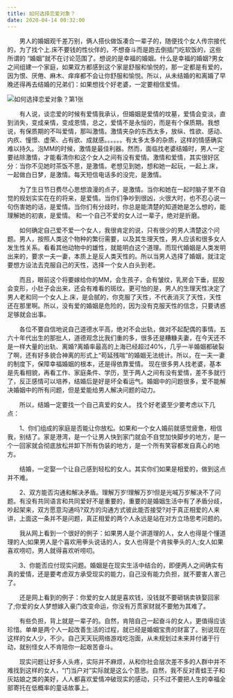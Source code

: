 ```yaml
---
title: 如何选择恋爱对象？
date: 2020-04-14 00:32:00
---
```




　　男人的婚姻观千差万别，俩人搭伙做饭凑合一辈子的，随便找个女人传宗接代的，为了找个上.床不要钱的性伙伴的，不想奋斗而是跑去倒插门吃软饭的，这些所谓的 “婚姻”就不在讨论范围了。想说的是幸福的婚姻。什么是幸福的婚姻?男女之间组建一个家庭，如果双方都感到这个家是舒服和愉悦的，那一定都是有爱的，因为恨、厌倦、麻木、痒痒都不会让你舒服和愉悦。所以，从未结婚的和离婚了早晚还得再去结婚的兄弟们：如果想找个好老婆，一定要相信爱情。

![如何选择恋爱对象？第1张](/img/bb1f2302f389558e7f06cbed6f8d0591.jpg)

　　有人说，谈恋爱的时候有爱情我承认，但婚姻是爱情的坟墓，爱情会变淡，直到消失，变成亲情，变成恩情，总之，爱情不是永恒的，而是有个保质期。我想说，有保质期的不叫爱情，那叫激情。激情夹杂的东西太多，放纵、性欲、感动、内疚、憧憬、虚荣、占有欲、成就感。。。。。。有太多太多的杂质，这样的情感确实难以持久。泡MM的时候，激情是最佳利器。然而，面临找老婆结婚时，男人一定要祛除激情，才能看清你和这个女人之间有没有爱情。激情和爱情，其实很好区分：当你不见她时茶饭不思，是激情。老想见到她，想和她一起玩，一起上.床，一起做白日梦，是激情。每天短信电话多的没完，是激情。

　　为了生日节日费尽心思想浪漫的点子，是激情。当你和她在一起时脑子里不自觉的规划实实在在的将来，是爱情。当你们争吵到很凶，火很大时，也不忍心说一句伤害她的话，是爱情。当你们有分歧时，你总是能清楚的知道她是怎么想的，能理解她的初衷，是爱情。 和一个自己不爱的女人过一辈子，绝对是折磨。

　　如何确定自己爱不爱一个女人，我很肯定的说，只有很少的男人清楚这个问题。男人，按照人类这个物种的繁衍需要，以及其生理天性，男人应该和很多女人发生性关系。看看其他动物中的雄性，就能明白这个道理。而现代婚姻是人类发明出来的，要求一夫一妻，本质上是反人类天性的。所以当男人选择了婚姻，就注定要想方设法去克服自己的天性，选择一个女人白头到老。

　　而且，眼前这个将要嫁给你的MM，会生孩子，会有皱纹，乳房会下垂，屁股会变形，小肚子会出来，还会有难看的斑纹。更可怕的是，男人的生理天性决定了男人老和同一个女人上.床，是会腻的，你克服了天性，不代表消灭了天性，天性还在那里啊。所以，没有爱的婚姻是危险的，因为没有克服天性的信念，只要诱惑足够就会出事。

　　各位不要自信地说自己道德水平高，绝对不会出轨，做对不起配偶的事情。五六十年代出生的那批人，道德观念比我们重的多，很多还是糟糠夫妻，在今天还不是一样大量的出轨、离婚?离婚率最高的上海已经超过40%，几乎一半婚姻都破裂了啊，还有好多貌合神离的形式上“苟延残喘”的婚姻无法统计。所以，在一夫一妻的制度下，保障幸福婚姻的根本，还是得依靠爱情。 现在很多男人找老婆，基本是先看相貌，再看工作、家庭条件、学历，至于两人之间有没有爱情，差不多就行了，反正感情可以培养，结婚后是好是坏全看运气。婚姻中的问题很多，爱不能解决婚姻中的所有问题，但是爱能给男人解决问题的动力。

　　所以，结婚一定要找一个自己真爱的女人。 找个好老婆至少要考虑以下几点：

　　1、你们组成的家庭是否能让你放松。如果和一个女人婚前就感觉疲惫，相信我，别结了。家是港湾，是一个让男人快到家门就会不自觉加快脚步的地方，是一个一回家就会彻底放松并卸下所有伪装的地方，是一个所有笑容都发自真心的地方。

　　结婚，一定娶一个让自己感到轻松的女人。其实你们如果是相爱的，做到这点并不难。

　　2、双方能否沟通和解决矛盾。理解万岁!理解万岁!但是光喊万岁解决不了问题。有没有共同语言和共同爱好不是重要的，重要的是婚姻生活中有了矛盾分歧，吵起架来，双方愿意沟通吗?双方的沟通方式彼此能否接受?对于真正相爱的人来讲，上面这一条并不是问题，真正相爱的两个人永远是站在对方立场思考问题的。

　　我从网上看到一个很好的例子：如果男人是个讲道理的人，女人也得是个懂道理的人;如果男人是个喜欢用拳头说话的人，女人也得是个肯挨拳头的人;女人如果喜欢唠叨，男人就得喜欢听唠叨。

　　3、你能否应付现实问题。婚姻是在现实生活中结合的，即便两人之间确实有真的爱情，还是要考虑双方承受现实的能力，自己没有能力负担，就不要害人害己了。

　　还是网上看到的例子：你爱的女人就是喜欢钱，没钱就不要砸锅卖铁娶回家了;你爱的女人梦想嫁入豪门改变命运，你没有万贯家财就不要勉为其难了。

　　有些负担，背上就是一辈子的。自然，肯陪自己一起奋斗的女人，更值得应该珍惜。单单是两个人一起改善生活的过程，就已经是婚姻宝贵的财富了。别说现在这样的女人少，不少。自己天天玩网络游戏吃泡面，从未规划过未来并付诸于行动，就别怪女人不肯陪你一起艰苦奋斗。

　　现实问题让好多人头疼，实际并不麻烦，从和你社会层次差不多的人群中并不难找到这样的女人，“门当户对”实际就是这么个意思。自然，我不反对青蛙王子和灰姑娘之类的美好，人人都喜欢爱情冲破现实的感动，只不过不要把人生的幸福全部寄托在低概率的童话故事上。